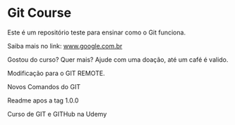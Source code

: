 # Git Course

Este é um repositório teste para ensinar como o Git funciona.

Saiba mais no link: www.google.com.br

Gostou do curso? Quer mais? Ajude com uma doação, até um café é valido.

Modificação para o GIT REMOTE.

Novos Comandos do GIT

Readme apos a tag 1.0.0

Curso de GIT e GITHub na Udemy
